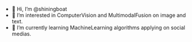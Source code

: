 - 👋 Hi, I’m @shiningboat
- 👀 I’m interested in ComputerVision and MultimodalFusion on image and text.
- 🌱 I’m currently learning MachineLearning algorithms applying on social medias.

<!---
shiningboat/shiningboat is a ✨ special ✨ repository because its `README.md` (this file) appears on your GitHub profile.
You can click the Preview link to take a look at your changes.
--->
